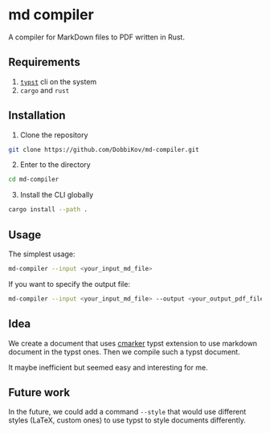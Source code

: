 # md compiler

A compiler for MarkDown files to PDF written in Rust.

## Requirements
1. [`typst`](https://github.com/typst/typst?tab=readme-ov-file#installation) cli on the system
2. `cargo` and `rust`

## Installation
1. Clone the repository
```sh
git clone https://github.com/DobbiKov/md-compiler.git
```

2. Enter to the directory
```sh
cd md-compiler
```

3. Install the CLI globally
```sh
cargo install --path .
```

## Usage
The simplest usage:
```sh
md-compiler --input <your_input_md_file>
```

If you want to specify the output file:
```sh
md-compiler --input <your_input_md_file> --output <your_output_pdf_file>
```

## Idea
We create a document that uses
[cmarker](https://typst.app/universe/package/cmarker/) typst extension to use
markdown document in the typst ones. Then we compile such a typst document.

It maybe inefficient but seemed easy and interesting for me.

## Future work
In the future, we could add a command `--style` that would use different styles
(LaTeX, custom ones) to use typst to style documents differently.
